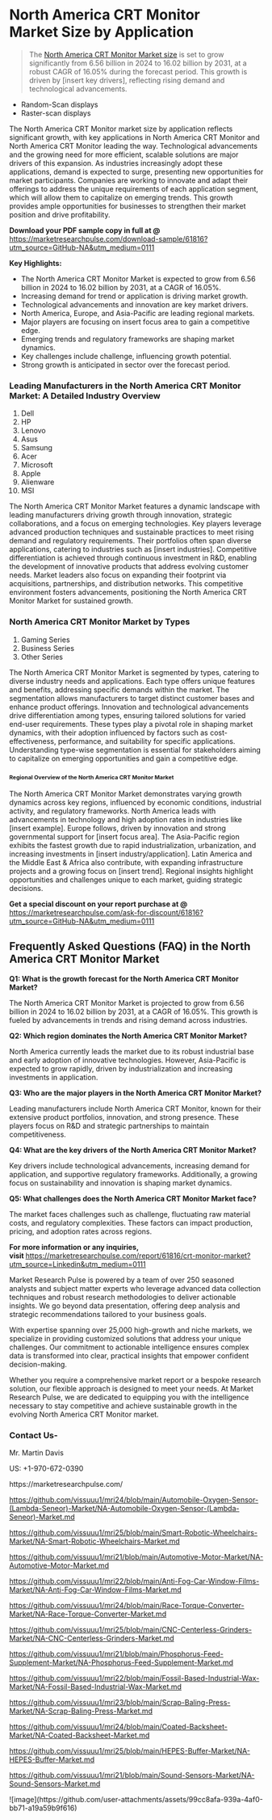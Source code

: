 <h1>North America CRT Monitor Market&nbsp;Size by Application</h1><blockquote><p>The <a href="https://marketresearchpulse.com/download-sample/61816?utm_source=GitHub-NA&amp;utm_medium=0111">North America CRT Monitor Market size</a> is set to grow significantly from 6.56 billion in 2024 to 16.02 billion by 2031, at a robust CAGR of 16.05% during the forecast period. This growth is driven by [insert key drivers], reflecting rising demand and technological advancements.</p></blockquote><ul><li>Random-Scan displays<li> Raster-scan displays</li></ul><p>The North America CRT Monitor market size by application reflects significant growth, with key applications in North America CRT Monitor and North America CRT Monitor leading the way. Technological advancements and the growing need for more efficient, scalable solutions are major drivers of this expansion. As industries increasingly adopt these applications, demand is expected to surge, presenting new opportunities for market participants. Companies are working to innovate and adapt their offerings to address the unique requirements of each application segment, which will allow them to capitalize on emerging trends. This growth provides ample opportunities for businesses to strengthen their market position and drive profitability.</p><p><strong>Download your PDF sample copy in full at @ </strong><a href="https://marketresearchpulse.com/download-sample/61816?utm_source=GitHub-NA&amp;utm_medium=0111">https://marketresearchpulse.com/download-sample/61816?utm_source=GitHub-NA&amp;utm_medium=0111</a></p><p><strong>Key Highlights: </strong></p><ul><li>The North America CRT Monitor Market is expected to grow from 6.56 billion in 2024 to 16.02 billion by 2031, at a CAGR of 16.05%.</li><li>Increasing demand for trend or application is driving market growth.</li><li>Technological advancements and innovation are key market drivers.</li><li>North America, Europe, and Asia-Pacific are leading regional markets.</li><li>Major players are focusing on insert focus area to gain a competitive edge.</li><li>Emerging trends and regulatory frameworks are shaping market dynamics.</li><li>Key challenges include challenge, influencing growth potential.</li><li>Strong growth is anticipated in sector over the forecast period.</li></ul><h3>Leading Manufacturers in the North America CRT Monitor Market: A Detailed Industry Overview</h3><ol><li>Dell</li><li>HP</li><li>Lenovo</li><li>Asus</li><li>Samsung</li><li>Acer</li><li>Microsoft</li><li>Apple</li><li>Alienware</li><li>MSI</li></ol><div class="flex max-w-full flex-col flex-grow"><div class="min-h-8 text-message flex w-full flex-col items-end gap-2 whitespace-normal break-words [.text-message+&amp;]:mt-5" dir="auto" data-message-author-role="assistant" data-message-id="fd8432e4-4910-450d-b182-61b7bfb0a01f" data-message-model-slug="gpt-4o"><div class="flex w-full flex-col gap-1 empty:hidden first:pt-[3px]"><div class="markdown prose w-full break-words dark:prose-invert light"><p>The North America CRT Monitor Market features a dynamic landscape with leading manufacturers driving growth through innovation, strategic collaborations, and a focus on emerging technologies. Key players leverage advanced production techniques and sustainable practices to meet rising demand and regulatory requirements. Their portfolios often span diverse applications, catering to industries such as [insert industries]. Competitive differentiation is achieved through continuous investment in R&amp;D, enabling the development of innovative products that address evolving customer needs. Market leaders also focus on expanding their footprint via acquisitions, partnerships, and distribution networks. This competitive environment fosters advancements, positioning the North America CRT Monitor Market for sustained growth.</p></div></div></div></div><h3>North America CRT Monitor Market by Types</h3><ol><li>Gaming Series<li> Business Series<li> Other Series</li></ol><div class="flex max-w-full flex-col flex-grow"><div class="min-h-8 text-message flex w-full flex-col items-end gap-2 whitespace-normal break-words [.text-message+&amp;]:mt-5" dir="auto" data-message-author-role="assistant" data-message-id="084470be-0bb7-4664-bddf-5156b4f41249" data-message-model-slug="gpt-4o-mini"><div class="flex w-full flex-col gap-1 empty:hidden first:pt-[3px]"><div class="markdown prose w-full break-words dark:prose-invert light"><p>The North America CRT Monitor Market is segmented by types, catering to diverse industry needs and applications. Each type offers unique features and benefits, addressing specific demands within the market. The segmentation allows manufacturers to target distinct customer bases and enhance product offerings. Innovation and technological advancements drive differentiation among types, ensuring tailored solutions for varied end-user requirements. These types play a pivotal role in shaping market dynamics, with their adoption influenced by factors such as cost-effectiveness, performance, and suitability for specific applications. Understanding type-wise segmentation is essential for stakeholders aiming to capitalize on emerging opportunities and gain a competitive edge.</p></div></div></div></div><h3><span style="font-size: 11px;">Regional Overview of the North America CRT Monitor Market</span></h3><div class="flex max-w-full flex-col flex-grow"><div class="min-h-8 text-message flex w-full flex-col items-end gap-2 whitespace-normal break-words [.text-message+&amp;]:mt-5" dir="auto" data-message-author-role="assistant" data-message-id="e9038762-ce64-4e30-91c9-9bd413514231" data-message-model-slug="gpt-4o-mini"><div class="flex w-full flex-col gap-1 empty:hidden first:pt-[3px]"><div class="markdown prose w-full break-words dark:prose-invert light"><p>The North America CRT Monitor Market demonstrates varying growth dynamics across key regions, influenced by economic conditions, industrial activity, and regulatory frameworks. North America leads with advancements in technology and high adoption rates in industries like [insert example]. Europe follows, driven by innovation and strong governmental support for [insert focus area]. The Asia-Pacific region exhibits the fastest growth due to rapid industrialization, urbanization, and increasing investments in [insert industry/application]. Latin America and the Middle East &amp; Africa also contribute, with expanding infrastructure projects and a growing focus on [insert trend]. Regional insights highlight opportunities and challenges unique to each market, guiding strategic decisions.</p></div></div></div></div><p><strong>Get a special discount on your report purchase at @ </strong><a href="https://marketresearchpulse.com/ask-for-discount/61816?utm_source=GitHub-NA&amp;utm_medium=0111">https://marketresearchpulse.com/ask-for-discount/61816?utm_source=GitHub-NA&amp;utm_medium=0111</a></p><h2>Frequently Asked Questions (FAQ) in the North America CRT Monitor Market</h2><p><strong>Q1: What is the growth forecast for the North America CRT Monitor Market?</strong></p><p>The North America CRT Monitor Market is projected to grow from 6.56 billion in 2024 to 16.02 billion by 2031, at a CAGR of 16.05%. This growth is fueled by advancements in trends and rising demand across industries.</p><p><strong>Q2: Which region dominates the North America CRT Monitor Market?</strong></p><p>North America currently leads the market due to its robust industrial base and early adoption of innovative technologies. However, Asia-Pacific is expected to grow rapidly, driven by industrialization and increasing investments in application.</p><p><strong>Q3: Who are the major players in the North America CRT Monitor Market?</strong></p><p>Leading manufacturers include North America CRT Monitor, known for their extensive product portfolios, innovation, and strong presence. These players focus on R&amp;D and strategic partnerships to maintain competitiveness.</p><p><strong>Q4: What are the key drivers of the North America CRT Monitor Market?</strong></p><p>Key drivers include technological advancements, increasing demand for application, and supportive regulatory frameworks. Additionally, a growing focus on sustainability and innovation is shaping market dynamics.</p><p><strong>Q5: What challenges does the North America CRT Monitor Market face?</strong></p><p>The market faces challenges such as challenge, fluctuating raw material costs, and regulatory complexities. These factors can impact production, pricing, and adoption rates across regions.</p><p><strong>For more information or any inquiries, visit&nbsp;</strong><a href="https://marketresearchpulse.com/report/61816/crt-monitor-market?utm_source=Linkedin&utm_medium=0111">https://marketresearchpulse.com/report/61816/crt-monitor-market?utm_source=Linkedin&utm_medium=0111</a></p><p>Market Research Pulse is powered by a team of over 250 seasoned analysts and subject matter experts who leverage advanced data collection techniques and robust research methodologies to deliver actionable insights. We go beyond data presentation, offering deep analysis and strategic recommendations tailored to your business goals.</p><p>With expertise spanning over 25,000 high-growth and niche markets, we specialize in providing customized solutions that address your unique challenges. Our commitment to actionable intelligence ensures complex data is transformed into clear, practical insights that empower confident decision-making.</p><p>Whether you require a comprehensive market report or a bespoke research solution, our flexible approach is designed to meet your needs. At Market Research Pulse, we are dedicated to equipping you with the intelligence necessary to stay competitive and achieve sustainable growth in the evolving North America CRT Monitor market.</p><h3><strong>Contact Us-</strong></h3><p>Mr. Martin Davis</p><p>US: +1-970-672-0390</p><p>https://marketresearchpulse.com/</p><p><a href="https://github.com/vissuuu1/mri24/blob/main/Automobile-Oxygen-Sensor-(Lambda-Seneor)-Market/NA-Automobile-Oxygen-Sensor-(Lambda-Seneor)-Market.md">https://github.com/vissuuu1/mri24/blob/main/Automobile-Oxygen-Sensor-(Lambda-Seneor)-Market/NA-Automobile-Oxygen-Sensor-(Lambda-Seneor)-Market.md</a></p><p><a href="https://github.com/vissuuu1/mri25/blob/main/Smart-Robotic-Wheelchairs-Market/NA-Smart-Robotic-Wheelchairs-Market.md">https://github.com/vissuuu1/mri25/blob/main/Smart-Robotic-Wheelchairs-Market/NA-Smart-Robotic-Wheelchairs-Market.md</a></p><p><a href="https://github.com/vissuuu1/mri21/blob/main/Automotive-Motor-Market/NA-Automotive-Motor-Market.md">https://github.com/vissuuu1/mri21/blob/main/Automotive-Motor-Market/NA-Automotive-Motor-Market.md</a></p><p><a href="https://github.com/vissuuu1/mri22/blob/main/Anti-Fog-Car-Window-Films-Market/NA-Anti-Fog-Car-Window-Films-Market.md">https://github.com/vissuuu1/mri22/blob/main/Anti-Fog-Car-Window-Films-Market/NA-Anti-Fog-Car-Window-Films-Market.md</a></p><p><a href="https://github.com/vissuuu1/mri24/blob/main/Race-Torque-Converter-Market/NA-Race-Torque-Converter-Market.md">https://github.com/vissuuu1/mri24/blob/main/Race-Torque-Converter-Market/NA-Race-Torque-Converter-Market.md</a></p><p><a href="https://github.com/vissuuu1/mri25/blob/main/CNC-Centerless-Grinders-Market/NA-CNC-Centerless-Grinders-Market.md">https://github.com/vissuuu1/mri25/blob/main/CNC-Centerless-Grinders-Market/NA-CNC-Centerless-Grinders-Market.md</a></p><p><a href="https://github.com/vissuuu1/mri21/blob/main/Phosphorus-Feed-Supplement-Market/NA-Phosphorus-Feed-Supplement-Market.md">https://github.com/vissuuu1/mri21/blob/main/Phosphorus-Feed-Supplement-Market/NA-Phosphorus-Feed-Supplement-Market.md</a></p><p><a href="https://github.com/vissuuu1/mri22/blob/main/Fossil-Based-Industrial-Wax-Market/NA-Fossil-Based-Industrial-Wax-Market.md">https://github.com/vissuuu1/mri22/blob/main/Fossil-Based-Industrial-Wax-Market/NA-Fossil-Based-Industrial-Wax-Market.md</a></p><p><a href="https://github.com/vissuuu1/mri23/blob/main/Scrap-Baling-Press-Market/NA-Scrap-Baling-Press-Market.md">https://github.com/vissuuu1/mri23/blob/main/Scrap-Baling-Press-Market/NA-Scrap-Baling-Press-Market.md</a></p><p><a href="https://github.com/vissuuu1/mri24/blob/main/Coated-Backsheet-Market/NA-Coated-Backsheet-Market.md">https://github.com/vissuuu1/mri24/blob/main/Coated-Backsheet-Market/NA-Coated-Backsheet-Market.md</a></p><p><a href="https://github.com/vissuuu1/mri25/blob/main/HEPES-Buffer-Market/NA-HEPES-Buffer-Market.md">https://github.com/vissuuu1/mri25/blob/main/HEPES-Buffer-Market/NA-HEPES-Buffer-Market.md</a></p><p><a href="https://github.com/vissuuu1/mri21/blob/main/Sound-Sensors-Market/NA-Sound-Sensors-Market.md">https://github.com/vissuuu1/mri21/blob/main/Sound-Sensors-Market/NA-Sound-Sensors-Market.md</a></p>
![image](https://github.com/user-attachments/assets/99cc8afa-939a-4af0-bb71-a19a59b9f616)
